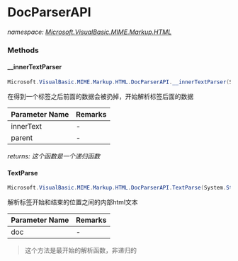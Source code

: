 ﻿# DocParserAPI
_namespace: <a href="#" onClick="load('/docs/Microsoft.VisualBasic.MIME.Markup.HTML/index.md')">Microsoft.VisualBasic.MIME.Markup.HTML</a>_





### Methods

#### __innerTextParser
```csharp
Microsoft.VisualBasic.MIME.Markup.HTML.DocParserAPI.__innerTextParser(System.String@,System.String,System.Boolean@)
```
在得到一个标签之后前面的数据会被扔掉，开始解析标签后面的数据

|Parameter Name|Remarks|
|--------------|-------|
|innerText|-|
|parent|-|


_returns: 这个函数是一个递归函数_

#### TextParse
```csharp
Microsoft.VisualBasic.MIME.Markup.HTML.DocParserAPI.TextParse(System.String@)
```
解析标签开始和结束的位置之间的内部html文本

|Parameter Name|Remarks|
|--------------|-------|
|doc|-|

> 这个方法是最开始的解析函数，非递归的


